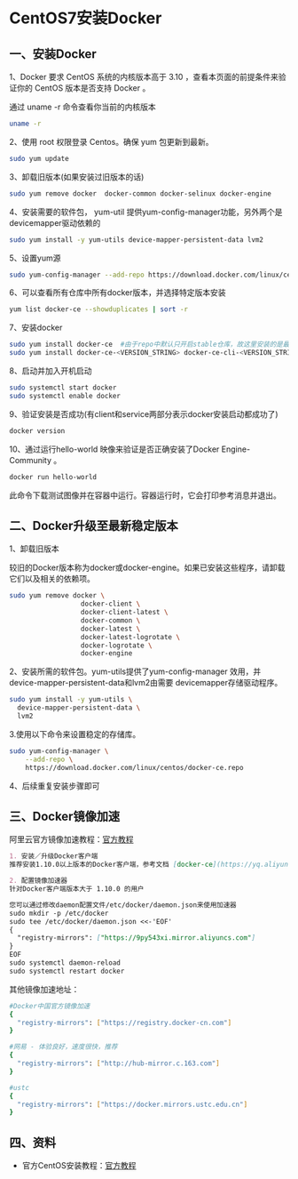 # CentOS7安装Docker

## 一、安装Docker

1、Docker 要求 CentOS 系统的内核版本高于 3.10 ，查看本页面的前提条件来验证你的 CentOS 版本是否支持 Docker 。

通过 uname -r 命令查看你当前的内核版本

```bash
uname -r
```

2、使用 root 权限登录 Centos。确保 yum 包更新到最新。

```bash
sudo yum update
```

3、卸载旧版本(如果安装过旧版本的话)

```bash
sudo yum remove docker  docker-common docker-selinux docker-engine
```

4、安装需要的软件包， yum-util 提供yum-config-manager功能，另外两个是devicemapper驱动依赖的

```bash
sudo yum install -y yum-utils device-mapper-persistent-data lvm2
```

5、设置yum源

```bash
sudo yum-config-manager --add-repo https://download.docker.com/linux/centos/docker-ce.repo
```

6、可以查看所有仓库中所有docker版本，并选择特定版本安装

```bash
yum list docker-ce --showduplicates | sort -r
```

7、安装docker

```bash
sudo yum install docker-ce  #由于repo中默认只开启stable仓库，故这里安装的是最新稳定版
sudo yum install docker-ce-<VERSION_STRING> docker-ce-cli-<VERSION_STRING> containerd.io  # 例如：sudo yum install docker-ce-19.03.4 docker-ce-cli-19.03.4 containerd.io
```

8、启动并加入开机启动

```bash
sudo systemctl start docker
sudo systemctl enable docker
```

9、验证安装是否成功(有client和service两部分表示docker安装启动都成功了)

```bash
docker version
```

10、通过运行hello-world 映像来验证是否正确安装了Docker Engine-Community 。

```bash
docker run hello-world
```

此命令下载测试图像并在容器中运行。容器运行时，它会打印参考消息并退出。

## 二、Docker升级至最新稳定版本

1、卸载旧版本

较旧的Docker版本称为docker或docker-engine。如果已安装这些程序，请卸载它们以及相关的依赖项。

```bash
sudo yum remove docker \
                  docker-client \
                  docker-client-latest \
                  docker-common \
                  docker-latest \
                  docker-latest-logrotate \
                  docker-logrotate \
                  docker-engine
```

2、安装所需的软件包。yum-utils提供了yum-config-manager 效用，并device-mapper-persistent-data和lvm2由需要 devicemapper存储驱动程序。

```bash
sudo yum install -y yum-utils \
  device-mapper-persistent-data \
  lvm2
```

3.使用以下命令来设置稳定的存储库。

```bash
sudo yum-config-manager \
    --add-repo \
    https://download.docker.com/linux/centos/docker-ce.repo
```

4、后续重复安装步骤即可

## 三、Docker镜像加速

阿里云官方镜像加速教程：[官方教程](https://cr.console.aliyun.com/)

```markdown
1. 安装／升级Docker客户端
推荐安装1.10.0以上版本的Docker客户端，参考文档 [docker-ce](https://yq.aliyun.com/articles/110806?spm=5176.8351553.0.0.433b1991NPfpGX)

2. 配置镜像加速器
针对Docker客户端版本大于 1.10.0 的用户

您可以通过修改daemon配置文件/etc/docker/daemon.json来使用加速器
sudo mkdir -p /etc/docker
sudo tee /etc/docker/daemon.json <<-'EOF'
{
  "registry-mirrors": ["https://9py543xi.mirror.aliyuncs.com"]
}
EOF
sudo systemctl daemon-reload
sudo systemctl restart docker
```

其他镜像加速地址：

```bash
#Docker中国官方镜像加速
{
  "registry-mirrors": ["https://registry.docker-cn.com"]
}

#网易 - 体验良好，速度很快，推荐
{
  "registry-mirrors": ["http://hub-mirror.c.163.com"]
}

#ustc
{
  "registry-mirrors": ["https://docker.mirrors.ustc.edu.cn"]
}
```

## 四、资料

- 官方CentOS安装教程：[官方教程](https://docs.docker.com/install/linux/docker-ce/centos/)
